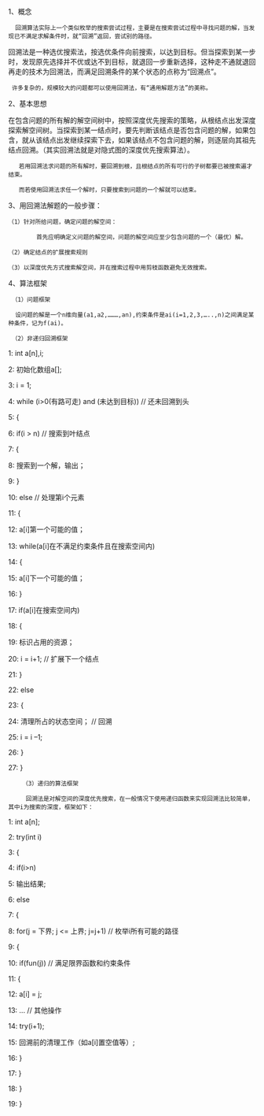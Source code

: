 
1、概念

      回溯算法实际上一个类似枚举的搜索尝试过程，主要是在搜索尝试过程中寻找问题的解，当发现已不满足求解条件时，就“回溯”返回，尝试别的路径。

   回溯法是一种选优搜索法，按选优条件向前搜索，以达到目标。但当探索到某一步时，发现原先选择并不优或达不到目标，就退回一步重新选择，这种走不通就退回再走的技术为回溯法，而满足回溯条件的某个状态的点称为“回溯点”。

     许多复杂的，规模较大的问题都可以使用回溯法，有“通用解题方法”的美称。
2、基本思想

   在包含问题的所有解的解空间树中，按照深度优先搜索的策略，从根结点出发深度探索解空间树。当探索到某一结点时，要先判断该结点是否包含问题的解，如果包含，就从该结点出发继续探索下去，如果该结点不包含问题的解，则逐层向其祖先结点回溯。（其实回溯法就是对隐式图的深度优先搜索算法）。

       若用回溯法求问题的所有解时，要回溯到根，且根结点的所有可行的子树都要已被搜索遍才结束。

       而若使用回溯法求任一个解时，只要搜索到问题的一个解就可以结束。
3、用回溯法解题的一般步骤：

    （1）针对所给问题，确定问题的解空间：

            首先应明确定义问题的解空间，问题的解空间应至少包含问题的一个（最优）解。

    （2）确定结点的扩展搜索规则

    （3）以深度优先方式搜索解空间，并在搜索过程中用剪枝函数避免无效搜索。
4、算法框架

     （1）问题框架

      设问题的解是一个n维向量(a1,a2,………,an),约束条件是ai(i=1,2,3,…..,n)之间满足某种条件，记为f(ai)。

     （2）非递归回溯框架

   1: int a[n],i;

   2: 初始化数组a[];

   3: i = 1;

   4: while (i>0(有路可走)   and  (未达到目标))  // 还未回溯到头

   5: {

   6:     if(i > n)                                              // 搜索到叶结点

   7:     {

   8:           搜索到一个解，输出；

   9:     }

  10:     else                                                   // 处理第i个元素

  11:     {

  12:           a[i]第一个可能的值；

  13:           while(a[i]在不满足约束条件且在搜索空间内)

  14:           {

  15:               a[i]下一个可能的值；

  16:           }

  17:           if(a[i]在搜索空间内)

  18:          {

  19:               标识占用的资源；

  20:               i = i+1;                              // 扩展下一个结点

  21:          }

  22:          else

  23:         {

  24:               清理所占的状态空间；            // 回溯

  25:               i = i –1;

  26:          }

  27: }

        （3）递归的算法框架

         回溯法是对解空间的深度优先搜索，在一般情况下使用递归函数来实现回溯法比较简单，其中i为搜索的深度，框架如下：

   1: int a[n];

   2: try(int i)

   3: {

   4:     if(i>n)

   5:        输出结果;

   6:      else

   7:     {

   8:        for(j = 下界; j <= 上界; j=j+1)  // 枚举i所有可能的路径

   9:        {

  10:            if(fun(j))                 // 满足限界函数和约束条件

  11:              {

  12:                 a[i] = j;

  13:               ...                         // 其他操作

  14:                 try(i+1);

  15:               回溯前的清理工作（如a[i]置空值等）;

  16:               }

  17:          }

  18:      }

  19: }

